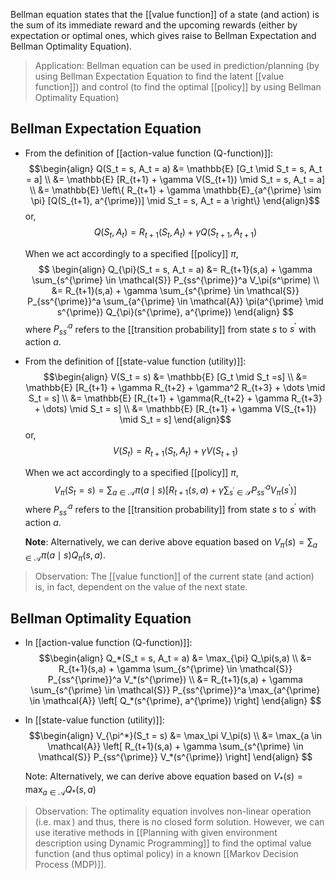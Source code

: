 Bellman equation states that the [[value function]] of a state (and action) is the sum of its immediate reward and the upcoming rewards (either by expectation or optimal ones, which gives raise to Bellman Expectation and Bellman Optimality Equation).

> Application: Bellman equation can be used in prediction/planning (by using Bellman Expectation Equation to find the latent [[value function]]) and control (to find the optimal [[policy]] by using Bellman Optimality Equation)

## Bellman Expectation Equation

- From the definition of [[action-value function (Q-function)]]:
	$$\begin{align}
	Q(S_t = s, A_t = a)
	&= \mathbb{E} [G_t \mid S_t = s, A_t = a] \\
	&= \mathbb{E} [R_{t+1} + \gamma V(S_{t+1}) \mid S_t = s, A_t = a] \\
	&= \mathbb{E} \left\{ R_{t+1} + \gamma \mathbb{E}_{a^{\prime} \sim \pi} [Q(S_{t+1}, a^{\prime})] \mid S_t = s, A_t = a \right\}
	\end{align}$$
	or,
	$$Q(S_t, A_t) = R_{t+1}(S_t, A_t) + \gamma Q(S_{t+1}, A_{t+1})$$
	
	When we act accordingly to a specified [[policy]] $\pi$,
	$$
	\begin{align}
	Q_{\pi}(S_t = s, A_t = a)
	&= R_{t+1}(s,a) + \gamma \sum_{s^{\prime} \in \mathcal{S}} P_{ss^{\prime}}^a  V_\pi(s^\prime) \\
	&= R_{t+1}(s,a) + \gamma \sum_{s^{\prime} \in \mathcal{S}} P_{ss^{\prime}}^a \sum_{a^{\prime} \in \mathcal{A}} \pi(a^{\prime} \mid s^{\prime}) Q_{\pi}(s^{\prime}, a^{\prime})
	\end{align}
	$$
	where $P^a_{ss^{\prime}}$ refers to the [[transition probability]] from state $s$ to $s^{\prime}$ with action $a$.

- From the definition of [[state-value function (utility)]]:
	$$\begin{align}
	V(S_t = s) 
	&= \mathbb{E} [G_t \mid S_t =s] \\
	&= \mathbb{E} [R_{t+1} + \gamma R_{t+2} + \gamma^2 R_{t+3} + \dots \mid S_t = s] \\
	&= \mathbb{E} [R_{t+1} + \gamma(R_{t+2} + \gamma R_{t+3} + \dots) \mid S_t = s] \\
	&= \mathbb{E} [R_{t+1} + \gamma V(S_{t+1}) \mid S_t = s]
	\end{align}$$
	or,
	$$V(S_t) = R_{t+1}(S_t, A_t) + \gamma V(S_{t+1})$$
	
	 When we act accordingly to a specified [[policy]] $\pi$,
	$$
	V_{\pi}(S_t = s)
	= \sum_{a \in \mathcal{A}} \pi(a \mid s) \left[ R_{t+1}(s,a) + \gamma \sum_{s^{\prime} \in \mathcal{S}} P^a_{ss^{\prime}} V_{\pi}(s^{\prime}) \right]
	$$
	where $P^a_{ss^{\prime}}$ refers to the [[transition probability]] from state $s$ to $s^{\prime}$ with action $a$.

	**Note**: Alternatively, we can derive above equation based on $V_\pi(s) = \sum_{a \in \mathcal{A}} \pi(a \mid s) Q_\pi(s,a)$.

> Observation: The [[value function]] of the current state (and action) is, in fact, dependent on the value of the next state.

## Bellman Optimality Equation

- In [[action-value function (Q-function)]]:
	$$\begin{align}
	Q_*(S_t = s, A_t = a) &= \max_{\pi} Q_\pi(s,a) \\
	&= R_{t+1}(s,a) + \gamma \sum_{s^{\prime} \in \mathcal{S}} P_{ss^{\prime}}^a V_*(s^{\prime}) \\
	&= R_{t+1}(s,a) + \gamma \sum_{s^{\prime} \in \mathcal{S}} P_{ss^{\prime}}^a \max_{a^{\prime} \in \mathcal{A}} \left[ Q_*(s^{\prime}, a^{\prime}) \right]
	\end{align}
	$$

- In [[state-value function (utility)]]:
	$$\begin{align}
	V_{\pi^*}(S_t = s) &= \max_\pi V_\pi(s) \\
	&= \max_{a  \in \mathcal{A}} 
	\left[ R_{t+1}(s,a) + \gamma \sum_{s^{\prime} \in \mathcal{S}} P_{ss^{\prime}} V_*(s^{\prime}) \right]
	\end{align}
	$$
	
	Note: Alternatively, we can derive above equation based on $V_*(s) = \max_{a \in \mathcal{A}} Q_*(s,a)$

> Observation: The optimality equation involves non-linear operation (i.e. $\max$) and thus, there is no closed form solution. However, we can use iterative methods in [[Planning with given environment description using Dynamic Programming]] to find the optimal value function (and thus optimal policy) in a known [[Markov Decision Process (MDP)]].